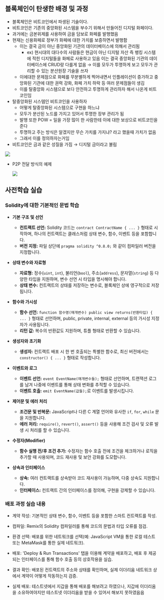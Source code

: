 ## 블록체인이 탄생한 배경 및 과정
- 블록체인은 비트코인에서 파생된 기술이다.
- 비트코인은 기존의 중앙화된 시스템을 부수기 위해서 만들어진 디지털 화페이다.
- 과거에는 금본위제를 사용하여 금을 담보로 화페를 발행했음
- 현재는 신용화페로 정부가 화페에 대한 가치를 보증하면서 발행함
    - 이는 결국 금이 아닌 중앙화된 기관의 데이터베이스에 의해서 관리됨
        - ex) 현시대의 대다수의 사람들은 현금이 아닌 디지털 자산 즉 뱅킹 시스템에 적힌 디지털들을 화페로 사용하고 있음 이는 결국 중앙화된 기관의 데이터베이스에 CRUD랑 다를게 없음 → 이를 모두가 투명하게 보고 모두가 관리할 수 있는 분산원장 기술을 쓰자
    - 이에대한 문제점으로 화페를 무분별하게 찍어내면서 인플레이션이 증가하고 중앙화된 기관에 대한 권력 강화, 화페 가치 하락 등 여러 문제점들이 생김
    - 이를 탈중앙화 시스템으로 보다 안전하고 투명하게 관리하자 해서 나온게 비트코인임
- 탈중앙화된 시스템인 비트코인을 사용하자
    - 어떻게 탈중앙화된 시스템으로 구현을 하느냐
    - 모두가 분산된 노드를 가지고 있어서 투명한 장부 관리가 됨
    - 발행 또한 POW = 일을 가장 많이 한 사람한테 이에 대한 보상으로 비트코인을 준다
    - 투명하고 주는 방식은 알겠지만 무슨 가치를 가지냐? 라고 했을때 가치가 없음
    - 그래서 이를 정의하자는거임
- 비트코인은 금과 같은 성질을 가짐 → 디지털 금이라고 불림
    
 ![](https://velog.velcdn.com/images/numdo/post/3dfeebc5-9256-4a86-8fef-f49ede8b4fc4/image.png)
    
- P2P 전달 방식의 예제

  ![](https://velog.velcdn.com/images/numdo/post/b9c8e6e1-b003-47cb-82a2-110535205efa/image.png)


## 사전학습 실습

### Solidity에 대한 기본적인 문법 학습

- **기본 구조 및 선언**
  - **컨트랙트 선언:** Solidity 코드는 `contract ContractName { ... }` 형태로 시작하며, 하나의 컨트랙트는 클래스처럼 상태 변수, 함수, 이벤트 등을 포함합니다.
  - **버전 지정:** 파일 상단에 `pragma solidity ^0.8.0;` 와 같이 컴파일러 버전을 지정합니다.

- **상태 변수와 자료형**
  - **자료형:** 정수(`uint`, `int`), 불리언(`bool`), 주소(`address`), 문자열(`string`) 등 다양한 타입을 지원하며, 변수 선언 시 타입을 명시해야 합니다.
  - **상태 변수:** 컨트랙트의 상태를 저장하는 변수로, 블록체인 상에 영구적으로 저장됩니다.

- **함수와 가시성**
  - **함수 선언:** `function 함수명(매개변수) public view returns(반환타입) { ... }` 형태로 선언하며, public, private, internal, external 등의 가시성 지정자가 사용됩니다.
  - **리턴 값:** 복수의 반환값도 지원하며, 튜플 형태로 반환할 수 있습니다.

- **생성자와 초기화**
  - **생성자:** 컨트랙트 배포 시 한 번 호출되는 특별한 함수로, 최신 버전에서는 `constructor() { ... }` 형태로 작성합니다.

- **이벤트와 로그**
  - **이벤트 선언:** `event EventName(매개변수들);` 형태로 선언하며, 트랜잭션 로그를 남겨 나중에 이벤트를 통해 상태 변화를 추적할 수 있습니다.
  - **이벤트 호출:** `emit EventName(값들);`로 이벤트를 발생시킵니다.

- **제어문 및 에러 처리**
  - **조건문 및 반복문:** JavaScript나 다른 C 계열 언어와 유사한 `if`, `for`, `while` 문을 지원합니다.
  - **에러 처리:** `require()`, `revert()`, `assert()` 등을 사용해 조건 검사 및 오류 발생 시 처리를 할 수 있습니다.

- **수정자(Modifier)**
  - **함수 실행 전/후 조건 추가:** 수정자는 함수 호출 전에 조건을 체크하거나 로직을 추가할 때 사용되며, 코드 재사용 및 보안 강화를 도모합니다.

- **상속과 인터페이스**
  - **상속:** 여러 컨트랙트를 상속받아 코드 재사용이 가능하며, 다중 상속도 지원합니다.
  - **인터페이스:** 컨트랙트 간의 인터페이스를 정의해, 구현을 강제할 수 있습니다.


### 배포 과정 실습 내용

- 계약 작성: 기본적인 상태 변수, 함수, 이벤트 등을 포함한 스마트 컨트랙트를 작성.

- 컴파일: Remix의 Solidity 컴파일러를 통해 코드의 문법과 타입 오류를 점검.

- 환경 선택: 배포를 위한 네트워크를 선택(예: JavaScript VM을 통한 로컬 테스트 또는 MetaMask를 통한 실제 네트워크).

- 배포: 'Deploy & Run Transactions' 탭을 이용해 계약을 배포하고, 배포 후 제공되는 인터페이스를 통해 함수 호출 등의 상호작용을 실습.

- 결과 확인: 배포된 컨트랙트의 주소와 상태를 확인하며, 실제 이더리움 네트워크 상에서 계약이 어떻게 작동하는지 검증.

- 실제 배포: 테스트넷에서 지갑을 통해 배포를 해보려고 하였으나, 지갑에 이더리움을 소유하여야지만 테스트넷 이더리움을 받을 수 있어서 해보지 못하였음음
